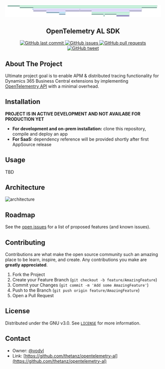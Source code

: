 <!-- LOGO -->
![OpenTelemetry AL SDK](docs/logo.png)
<h2 align="center">OpenTelemetry AL SDK</h2>
<p align="center">
    <a href="https://github.com/thetanz/opentelemetry-al/commits/main">
    <img src="https://img.shields.io/github/last-commit/thetanz/opentelemetry-al.svg?logo=github&logoColor=white"
         alt="GitHub last commit" />
    </a>
    <a href="https://github.com/thetanz/opentelemetry-al/issues">
    <img src="https://img.shields.io/github/issues-raw/thetanz/opentelemetry-al.svg?logo=github&logoColor=white"
         alt="GitHub issues" />
    </a>
    <a href="https://github.com/thetanz/opentelemetry-al/pulls">
    <img src="https://img.shields.io/github/issues-pr-raw/thetanz/opentelemetry-al.svg?logo=github&logoColor=white"
         alt="GitHub pull requests" />
    </a>
    <a href="https://twitter.com/intent/tweet?text=Try this OpenTelemetry AL SDK:&url=https%3A%2F%2Fgithub.com%2Fthetanz%2Fopentelemetry-al">
    <img src="https://img.shields.io/twitter/url/https/github.com/thetanz/opentelemetry-al.svg?logo=twitter"
         alt="GitHub tweet" />
    </a>
</p>

## About The Project
Ultimate project goal is to enable APM & distributed tracing functionality for Dynamics 365 Business Central extensions by implementing [OpenTelementry API](https://github.com/open-telemetry/opentelemetry-specification) with a minimal overhead.
## Installation
**PROJECT IS IN ACTIVE DEVELOPMENT AND NOT AVAILABE FOR PRODUCTION YET**
- **For development and on-prem installation:** clone this repository, compile and deploy an app
- **For SaaS:** dependency reference will be provided shortly after first AppSource release
## Usage
TBD
## Architecture
![architecture](https://www.plantuml.com/plantuml/proxy?cache=no&src=https%3A%2F%2Fraw.githubusercontent.com%2Fthetanz%2Fopentelemetry-al%2Fmain%2Fdocs%2FRefArchitecture.plantuml)
## Roadmap
See the [open issues](https://github.com/thetanz/opentelemetry-al/issues) for a list of proposed features (and known issues).
## Contributing
Contributions are what make the open source community such an amazing place to be learn, inspire, and create. Any contributions you make are **greatly appreciated**.
1. Fork the Project
2. Create your Feature Branch (`git checkout -b feature/AmazingFeature`)
3. Commit your Changes (`git commit -m 'Add some AmazingFeature'`)
4. Push to the Branch (`git push origin feature/AmazingFeature`)
5. Open a Pull Request
## License
Distributed under the GNU v3.0. See [`LICENSE`](LICENSE) for more information.
## Contact
- Owner: [@vodyl](https://twitter.com/vodyl)
- Link: [https://github.com/thetanz/opentelemetry-al](https://github.com/thetanz/opentelemetry-al)
